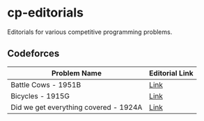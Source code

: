 # cp-editorials
Editorials for various competitive programming problems.

## Codeforces

| Problem Name                                     | Editorial Link                                              |
|--------------------------------------------------|-------------------------------------------------------------|
| Battle Cows - 1951B | [Link](https://avighnac.github.io/cp-editorials/codeforces/Battle%20Cows%20-%201951B.pdf) |
| Bicycles - 1915G | [Link](https://avighnac.github.io/cp-editorials/codeforces/Bicycles%20-%201915G.pdf) |
| Did we get everything covered - 1924A | [Link](https://avighnac.github.io/cp-editorials/codeforces/Did%20we%20get%20everything%20covered%20-%201924A.pdf) |

